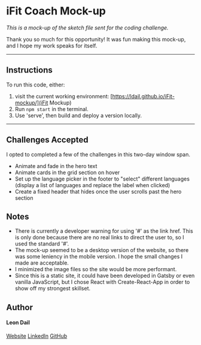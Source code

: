 # iFit Coach Mock-up

*This is a mock-up of the sketch file sent for the coding challenge.*

Thank you so much for this opportunity! It was fun making this mock-up, and I hope my work speaks for itself.

---
## Instructions

To run this code, either:

1. visit the current working environment: [https://ldail.github.io/iFit-mockup/](iFit Mockup)
2. Run `npm start` in the terminal.
3. Use 'serve', then build and deploy a version locally.
---

## Challenges Accepted

I opted to completed a few of the challenges in this two-day window span. 

* Animate and fade in the hero text
* Animate cards in the grid section on hover
* Set up the language picker in the footer to "select" different languages (display a list of languages and replace the label when clicked)
* Create a fixed header that hides once the user scrolls past the hero section


## Notes

* There is currently a developer warning for using '#' as the link href. This is only done because there are no real links to direct the user to, so I used the standard '#'.
* The mock-up seemed to be a desktop version of the website, so there was some leniency in the mobile version. I hope the small changes I made are acceptable.
* I minimized the image files so the site would be more performant.
* Since this is a static site, it could have been developed in Gatsby or even vanilla JavaScript, but I chose React with Create-React-App in order to show off my strongest skillset.


## Author

#### Leon Dail

[Website](https://leondail.com)
[LinkedIn](https://linkedin.com/in/ldail)
[GitHub](https://github.com/ldail)